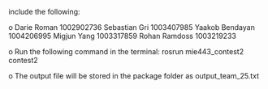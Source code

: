 include the following:

o Darie Roman 1002902736
  Sebastian Gri 1003407985
  Yaakob Bendayan 1004206995
  Migjun Yang 1003317859
  Rohan Ramdoss 1003219233

o Run the following command in the terminal: rosrun mie443_contest2 contest2

o The output file will be stored in the package folder as output_team_25.txt